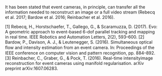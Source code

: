 It has been stated that event cameras, in principle, can transfer all the information needed to reconstruct an image or a full video stream (Rebecq et al. 2017; Bardow et al. 2016; Reinbacher et al. 2016).

[1] Rebecq, H., Horstschaefer, T., Gallego, G., & Scaramuzza, D. (2017). Evo: A geometric approach to event-based 6-dof parallel tracking and mapping in real time. IEEE Robotics and Automation Letters, 2(2), 593–600.
[2] Bardow, P., Davison, A. J., & Leutenegger, S. (2016). Simultaneous optical ﬂow and intensity estimation from an event camera. In: Proceedings of the IEEE conference on computer vision and pattern recognition, pp. 884–892.
[3] Reinbacher, C., Graber, G., & Pock, T. (2016). Real-time intensityimage reconstruction for event cameras using manifold regularisation. arXiv preprint arXiv:1607.06283.